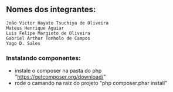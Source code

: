 ## Nomes dos integrantes:
	João Victor Hayato Tsuchiya de Oliveira
	Mateus Henrique Aguiar
	Luis Felipe Margioto de Oliveira
	Gabriel Arthur Tonholo de Campos
	Yago D. Sales

### Instalando componentes:
- instale o composer na pasta do php "https://getcomposer.org/download/"
- rode o camando na raiz do projeto "php composer.phar install"
	


